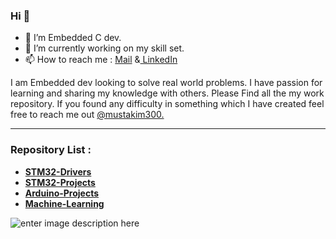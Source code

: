 

### Hi 👋

- 🔭 I’m  Embedded C dev.
- 🌱 I’m currently working on my skill set.
- 📫 How to reach me : [Mail](mailto:mustakim3000@gmail.com) &[ LinkedIn](https://www.linkedin.com/in/mustakim300/) 

I am Embedded dev looking to solve real world problems. I have passion for learning and sharing my knowledge with others.
Please Find all the my work repository. If you found any difficulty in something which I have created feel free to reach me out [@mustakim300.](https://github.com/mustakim300/)





---
### Repository List :
- [**STM32-Drivers**](https://github.com/mustakim300/STM32F103C8-Divers)
- [**STM32-Projects**](https://github.com/mustakim300/STM-Projects)
- **[Arduino-Projects](https://github.com/mustakim300/Arduino-Projects)**
- [**Machine-Learning**](https://github.com/mustakim300/Machine-Learning)





![enter image description here](https://github-readme-stats.vercel.app/api/top-langs/?username=mustakim300&layout=compact)
